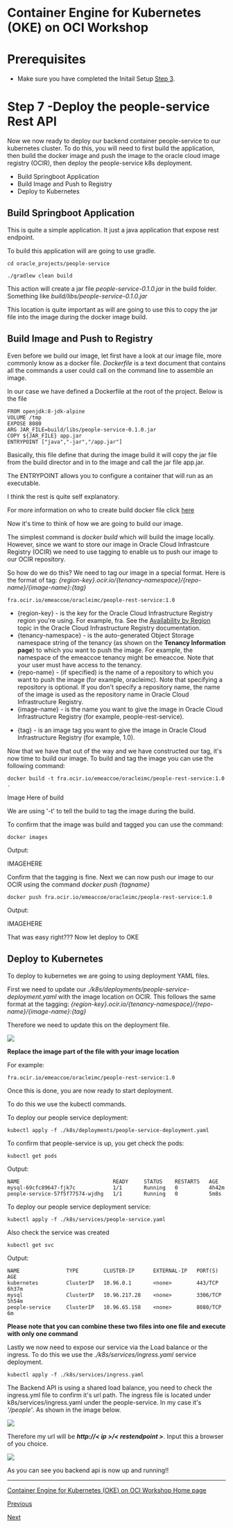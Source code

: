 # Container Engine for Kubernetes (OKE) on OCI Workshop #

# Prerequisites
+ Make sure you have completed the Initail Setup  [Step 3](jenkins.pipelines.OKE2.md).


# Step 7 -Deploy the people-service Rest API #
Now we now ready to deploy our backend container people-service to our kubernetes cluster. To do this, you will need to first build the application, then build the docker image and push the image to the oracle cloud image registry (OCIR), then deploy the people-service k8s deployment.

+ Build Springboot Application 
+ Build Image and Push to Registry
+ Deploy to Kubernetes 

## Build Springboot Application ##

This is quite a simple application. It just a java application that expose rest endpoint.

To build this application will are going to use gradle.

```
cd oracle_projects/people-service

./gradlew clean build
```
This action will create a jar file *people-service-0.1.0.jar* in the build folder. Something like *build/libs/people-service-0.1.0.jar*

This location is quite important as will are going to use this to copy the jar file into the image during the docker image build.

## Build Image and Push to Registry ##
Even before we build our image, let first have a look at our image file, more commonly know as a docker file. *Dockerfile* is a text document that contains all the commands a user could call on the command line to assemble an image.

In our case we have defined a Dockerfile at the root of the project. Below is the file

```
FROM openjdk:8-jdk-alpine
VOLUME /tmp
EXPOSE 8080
ARG JAR_FILE=build/libs/people-service-0.1.0.jar
COPY ${JAR_FILE} app.jar
ENTRYPOINT ["java","-jar","/app.jar"]

```

Basically, this file define that during the image build it will copy the jar file from the build director and in to the image and call the jar file app.jar.

The ENTRYPOINT allows you to configure a container that will run as an executable.

I think the rest is quite self explanatory.

For more information on who to create build docker file click [here](https://docs.docker.com/engine/reference/builder/)

Now it's time to think of how we are going to build our image. 

The simplest command is *docker build* which will build the image locally. However, since we want to store our image in Oracle Cloud Infrastcure Registry (OCIR) we need to use tagging to enable us to push our image to our OCIR repository. 

So how do we do this? We need to tag our image in a special format. Here is the format of tag: *{region-key}.ocir.io/{tenancy-namespace}/{repo-name}/{image-name}:{tag}*

```
fra.ocir.io/emeaccoe/oracleimc/people-rest-service:1.0
```

+ {region-key} -  is the key for the Oracle Cloud Infrastructure Registry region you're using. For example, fra. See the [Availability by Region](https://docs.cloud.oracle.com/iaas/Content/Registry/Concepts/registryprerequisites.htm#Availab) topic in the Oracle Cloud Infrastructure Registry documentation.
+ {tenancy-namespace} - is the auto-generated Object Storage namespace string of the tenancy (as shown on the **Tenancy Information page**) to which you want to push the image. For example, the namespace of the emeaccoe tenancy might be emeaccoe. Note that your user must have access to the tenancy.
+ {repo-name} -  (if specified) is the name of a repository to which you want to push the image (for example, oracleimc). Note that specifying a repository is optional. If you don't specify a repository name, the name of the image is used as the repository name in Oracle Cloud Infrastructure Registry.
+ {image-name} -  is the name you want to give the image in Oracle Cloud Infrastructure Registry (for example, people-rest-service).
* {tag} - is an image tag you want to give the image in Oracle Cloud Infrastructure Registry (for example, 1.0).

Now that we have that out of the way and we have constructed our tag, it's now time to build our image. To build and tag the image you can use the following command:

```
docker build -t fra.ocir.io/emeaccoe/oracleimc/people-rest-service:1.0 . 
```

Image Here of build

We are using '-t' to tell the build to tag the image during the build.

To confirm that the image was build and tagged you can use the command:

```
docker images
```

Output:

IMAGEHERE

Confirm that the tagging is fine. Next we can now push our image to our OCIR using the command *docker push {tagname}*

``` 
docker push fra.ocir.io/emeaccoe/oracleimc/people-rest-service:1.0
```

Output:

IMAGEHERE

That was easy right??? Now let deploy to OKE

## Deploy to Kubernetes ##

To deploy to kubernetes we are going to using deployment YAML files. 

First we need to update our *./k8s/deployments/people-service-deployment.yaml* with the image location on OCIR. This follows the same format at the tagging: *{region-key}.ocir.io/{tenancy-namespace}/{repo-name}/{image-name}:{tag}*

Therefore we need to update this on the deployment file.

![](./images/kube-deploy-yaml-01.png)

**Replace the image part of the file with your image location** 

For example:

```
fra.ocir.io/emeaccoe/oracleimc/people-rest-service:1.0
```

Once this is done, you are now ready to start deployment.

To do this we use the kubectl commands.

To deploy our people service deployment:

```
kubectl apply -f ./k8s/deployments/people-service-deployment.yaml
```

To confirm that people-service is up, you get check the pods:

```
kubectl get pods
```
Output:
```
NAME                              READY     STATUS    RESTARTS   AGE
mysql-69cfc89647-fjk7c            1/1       Running   0          4h42m
people-service-57f5f77574-wjdhg   1/1       Running   0          5m8s
```

To deploy our people service deployment service:

```
kubectl apply -f ./k8s/services/people-service.yaml
```

Also check the service was created

```
kubectl get svc
```
Output:
```
NAME               TYPE        CLUSTER-IP      EXTERNAL-IP   PORT(S)     AGE
kubernetes         ClusterIP   10.96.0.1       <none>        443/TCP     6h37m
mysql              ClusterIP   10.96.217.28    <none>        3306/TCP    5h54m
people-service     ClusterIP   10.96.65.158    <none>        8080/TCP    6m
```

**Please note that you can combine these two files into one file and execute with only one command** 

Lastly we now need to expose our service via the Load balance or the ingress. To do this we use the *./k8s/services/ingress.yaml* service deployment. 

```
kubectl apply -f ./k8s/services/ingress.yaml
```
The Backend API is using a shared load balance, you need to check the ingress.yml file to confirm it's url path. The ingress file is located under k8s/services/ingress.yaml under the people-service. In my case it's *'/people'*. As shown in the image below.

![](./images/people-service-deploy-ingress-01.png)

Therefore my url will be ***http://< ip  >/< restendpoint >***. Input this a browser of you choice. 

![](./images/people-service-deploy-ingress-02.png)

As you can see you backend api is now up and running!!

---
[Container Engine for Kubernetes (OKE) on OCI Workshop Home page](README.md)

[Previous](deployments.storage.OKE5.md)

[Next](deployments.storage.OKE6.md)